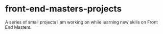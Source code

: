 # front-end-masters-projects
A series of small projects I am working on while learning new skills on Front End Masters.
